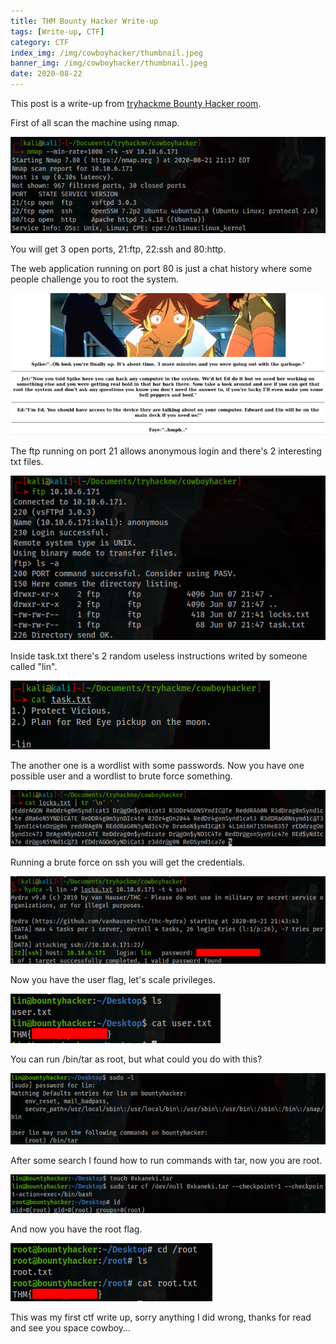 ```yaml
---
title: THM Bounty Hacker Write-up
tags: [Write-up, CTF]
category: CTF
index_img: /img/cowboyhacker/thumbnail.jpeg
banner_img: /img/cowboyhacker/thumbnail.jpeg
date: 2020-08-22
---
```

This post is a write-up from [tryhackme Bounty Hacker room](https://tryhackme.com/room/cowboyhacker).

First of all scan the machine using nmap.

![port-scan](/img/cowboyhacker/port-scan.png)

You will get 3 open ports, 21:ftp, 22:ssh and 80:http.

The web application running on port 80 is just a chat history where some people challenge you to root the system.

![home](/img/cowboyhacker/home.png)

The ftp running on port 21 allows anonymous login and there's 2 interesting txt files.

![fpt-output](/img/cowboyhacker/ftp-output.png)

Inside task.txt there's 2 random useless instructions writed by someone called "lin".

![task.txt](/img/cowboyhacker/task.png)

The another one is a wordlist with some passwords. Now you have one possible user and a wordlist to brute force something.

![passwords](/img/cowboyhacker/passwords.png)

Running a brute force on ssh you will get the credentials.

![ssh-brute-force](/img/cowboyhacker/ssh-brute-force.png)

Now you have the user flag, let's scale privileges.

![user-flag](/img/cowboyhacker/user-flag.png)

You can run /bin/tar as root, but what could you do with this?

![sudo](/img/cowboyhacker/sudo.png)

After some search I found how to run commands with tar, now you are root.

![privilege-escalation](/img/cowboyhacker/privilege-escalation.png)

And now you have the root flag.

![root-flag](/img/cowboyhacker/root-flag.png)

This was my first ctf write up, sorry anything I did wrong, thanks for read and see you space cowboy…
